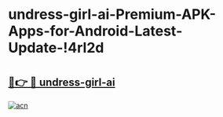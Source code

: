 # undress-girl-ai-Premium-APK-Apps-for-Android-Latest-Update-!4rl2d

# <h2><a href="https://dr9w0o.esa.edu.pl?title=undress-girl-ai&ref=4rl2d">🔗👉 🔴 undress-girl-ai</a></h2>

[![acn](https://github.com/user-attachments/assets/0f9c940e-d8b0-45ae-aac7-cd30a18b3e1c)](https://dr9w0o.esa.edu.pl?title=undress-girl-ai&ref=4rl2d)

